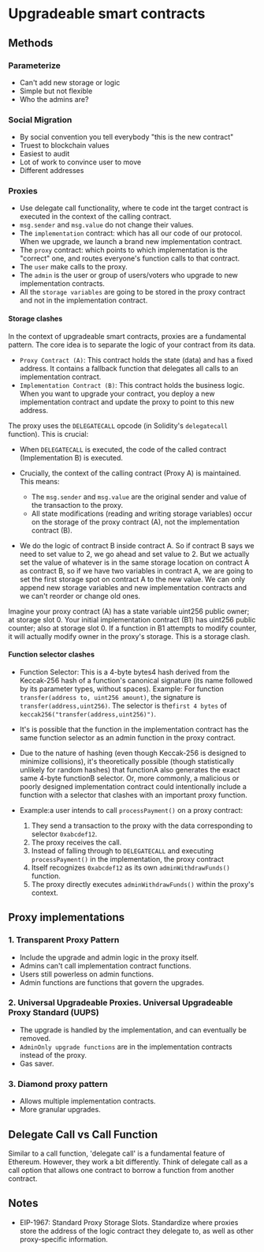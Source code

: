 # Upgradeable smart contracts

## Methods

### Parameterize

* Can't add new storage or logic
* Simple but not flexible
* Who the admins are?

### Social Migration

* By social convention you tell everybody "this is the new contract"
* Truest to blockchain values
* Easiest to audit
* Lot of work to convince user to move
* Different addresses

### Proxies

* Use delegate call functionality, where te code int the target contract is executed in the context of the calling contract.
* `msg.sender` and `msg.value` do not change their values.
* The `implementation` contract: which has all our code of our protocol. When we upgrade, we launch a brand new implementation contract.
* The `proxy` contract: which points to which implementation is the "correct" one, and routes everyone's function calls to that contract.
* The `user` make calls to the proxy.
* The `admin` is the user or group of users/voters who upgrade to new implementation contracts.
* All the `storage variables` are going to be stored in the proxy contract and not in the implementation contract.

#### Storage clashes
In the context of upgradeable smart contracts, proxies are a fundamental pattern. The core idea is to separate the logic of your contract from its data.

* `Proxy Contract (A)`: This contract holds the state (data) and has a fixed address. It contains a fallback function that delegates all calls to an implementation contract.
* `Implementation Contract (B)`: This contract holds the business logic. When you want to upgrade your contract, you deploy a new implementation contract and update the proxy to point to this new address.

The proxy uses the `DELEGATECALL` opcode (in Solidity's `delegatecall` function). This is crucial:
* When `DELEGATECALL` is executed, the code of the called contract (Implementation B) is executed.
* Crucially, the context of the calling contract (Proxy A) is maintained. This means:
    * The `msg.sender` and `msg.value` are the original sender and value of the transaction to the proxy.
    * All state modifications (reading and writing storage variables) occur on the storage of the proxy contract (A), not the implementation contract (B).

* We do the logic of contract B inside contract A. So if contract B says we need to set value to 2, we go ahead and set value to 2. But we actually set the value of whatever is in the same storage location on contract A as contract B, so if we have two variables in contract A, we are going to set the first storage spot on contract A to the new value. We can only append new storage variables and new implementation contracts and we can't reorder or change old ones.

Imagine your proxy contract (A) has a state variable uint256 public owner; at storage slot 0. Your initial implementation contract (B1) has uint256 public counter; also at storage slot 0. If a function in B1 attempts to modify counter, it will actually modify owner in the proxy's storage. This is a storage clash.

#### Function selector clashes
* Function Selector: This is a 4-byte bytes4 hash derived from the Keccak-256 hash of a function's canonical signature (its name followed by its parameter types, without spaces). Example: For function `transfer(address to, uint256 amount)`, the signature is `transfer(address,uint256)`. The selector is the`first 4 bytes` of `keccak256("transfer(address,uint256)")`.

* It's is possible that the function in the implementation contract has the same function selector as an admin function in the proxy contract.

* Due to the nature of hashing (even though Keccak-256 is designed to minimize collisions), it's theoretically possible (though statistically unlikely for random hashes) that functionA also generates the exact same 4-byte functionB selector. Or, more commonly, a malicious or poorly designed implementation contract could intentionally include a function with a selector that clashes with an important proxy function.

* Example:a user intends to call `processPayment()` on a proxy contract:
    1. They send a transaction to the proxy with the data corresponding to selector `0xabcdef12`.
    2. The proxy receives the call.
    3. Instead of falling through to `DELEGATECALL` and executing `processPayment()` in the implementation, the proxy contract 
    4. Itself recognizes `0xabcdef12` as its own `adminWithdrawFunds()` function.
    5. The proxy directly executes `adminWithdrawFunds()` within the proxy's context.

## Proxy implementations

### 1. Transparent Proxy Pattern

* Include the upgrade and admin logic in the proxy itself.
* Admins can't call implementation contract functions.
* Users still powerless on admin functions.
* Admin functions are functions that govern the upgrades.

### 2. Universal Upgradeable Proxies. Universal Upgradeable Proxy Standard (UUPS)

* The upgrade is handled by the implementation, and can eventually be removed.
* `AdminOnly upgrade functions` are in the implementation contracts instead of the proxy.
* Gas saver.

### 3. Diamond proxy pattern

* Allows multiple implementation contracts.
* More granular upgrades.

## Delegate Call vs Call Function

Similar to a call function, 'delegate call' is a fundamental feature of Ethereum. However, they work a bit differently. Think of delegate call as a call option that allows one contract to borrow a function from another contract.

## Notes

* EIP-1967: Standard Proxy Storage Slots. Standardize where proxies store the address of the logic contract they delegate to, as well as other proxy-specific information.
